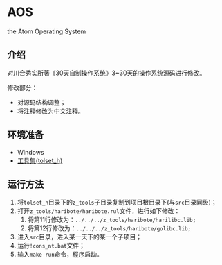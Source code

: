 # AOS

the Atom Operating System

## 介绍

对川合秀实所著《30天自制操作系统》3~30天的操作系统源码进行修改。

修改部分：

- 对源码结构调整；
- 将注释修改为中文注释。

## 环境准备

- Windows
- [工具集(tolset_h)](http://hrb.osask.jp/tolset_h.zip)

## 运行方法

1. 将`tolset_h`目录下的`z_tools`子目录复制到项目根目录下(与`src`目录同级)；
2. 打开`z_tools/haribote/haribote.rul`文件，进行如下修改：
   1. 将第11行修改为：`../../../z_tools/haribote/harilibc.lib;`
   2. 将第12行修改为：`../../../z_tools/haribote/golibc.lib;`
3. 进入`src`目录，进入某一天下的某一个子项目；
4. 运行`!cons_nt.bat`文件；
5. 输入`make run`命令，程序启动。
